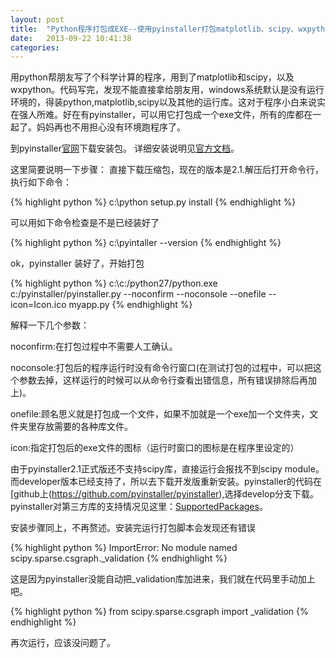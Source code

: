 ```yaml
---
layout: post
title:  "Python程序打包成EXE--使用pyinstaller打包matplotlib、scipy、wxpython"
date:   2013-09-22 10:41:38
categories:
---
```

用python帮朋友写了个科学计算的程序，用到了matplotlib和scipy，以及wxpython。代码写完，发现不能直接拿给朋友用，windows系统默认是没有运行环境的，得装python,matplotlib,scipy以及其他的运行库。这对于程序小白来说实在强人所难。好在有pyinstaller，可以用它打包成一个exe文件，所有的库都在一起了。妈妈再也不用担心没有环境跑程序了。
<!--more-->
到pyinstaller[官网](http://www.pyinstaller.org/">http://www.pyinstaller.org/)下载安装包。
详细安装说明见[官方文档](http://pythonhosted.org/PyInstaller/#installing-in-windows)。

这里简要说明一下步骤：
直接下载压缩包，现在的版本是2.1.解压后打开命令行，执行如下命令：

{% highlight python %}
    c:\python setup.py install
{% endhighlight %}

可以用如下命令检查是不是已经装好了

{% highlight python %}
    c:\pyintaller --version
{% endhighlight %}

ok，pyinstaller 装好了，开始打包

{% highlight python %}
    c:\c:/python27/python.exe c:/pyinstaller/pyinstaller.py --noconfirm --noconsole --onefile --icon=Icon.ico myapp.py
{% endhighlight %}

解释一下几个参数：

noconfirm:在打包过程中不需要人工确认。

noconsole:打包后的程序运行时没有命令行窗口(在测试打包的过程中，可以把这个参数去掉，这样运行的时候可以从命令行查看出错信息，所有错误排除后再加上)。

onefile:顾名思义就是打包成一个文件，如果不加就是一个exe加一个文件夹，文件夹里存放需要的各种库文件。

icon:指定打包后的exe文件的图标（运行时窗口的图标是在程序里设定的）

由于pyinstaller2.1正式版还不支持scipy库，直接运行会报找不到scipy module。而developer版本已经支持了，所以去下载开发版重新安装。pyinstaller的代码在[github上(https://github.com/pyinstaller/pyinstaller),选择develop分支下载。
pyinstaller对第三方库的支持情况见这里：[SupportedPackages](http://www.pyinstaller.org/wiki/SupportedPackages)。

安装步骤同上，不再赘述。安装完运行打包脚本会发现还有错误

{% highlight python %}
    ImportError: No module named scipy.sparse.csgraph._validation
{% endhighlight %}

这是因为pyinstaller没能自动把_validation库加进来，我们就在代码里手动加上吧。

{% highlight python %}
    from scipy.sparse.csgraph import _validation
{% endhighlight %}

再次运行，应该没问题了。
